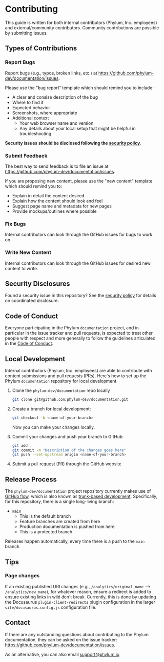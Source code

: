 # Contributing

This guide is written for both internal contributors (Phylum, Inc. employees) and external/community contributors.
Community contributions are possible by submitting issues.

## Types of Contributions

### Report Bugs

Report bugs (e.g., typos, broken links, etc.) at <https://github.com/phylum-dev/documentation/issues>.

Please use the "bug report" template which should remind you to include:

* A clear and consise description of the bug
* Where to find it
* Expected behavior
* Screenshots, where appropriate
* Additional context
  * Your web browser name and version
  * Any details about your local setup that might be helpful in troubleshooting

**Security issues should be disclosed following the [security policy][security]**.

[security]: https://github.com/phylum-dev/documentation/blob/main/SECURITY.md

### Submit Feedback

The best way to send feedback is to file an issue at <https://github.com/phylum-dev/documentation/issues>.

If you are proposing new content, please use the "new content" template which should remind you to:

* Explain in detail the content desired
* Explain how the content should look and feel
* Suggest page name and metadata for new pages
* Provide mockups/outlines where possible

### Fix Bugs

Internal contributors can look through the GitHub issues for bugs to work on.

### Write New Content

Internal contributors can look through the GitHub issues for desired new content to write.

## Security Disclosures

Found a security issue in this repository? See the [security policy][security] for details on coordinated disclosure.

## Code of Conduct

Everyone participating in the Phylum `documentation` project, and in particular in the issue tracker and pull requests,
is expected to treat other people with respect and more generally to follow the guidelines articulated in the
[Code of Conduct][CoC].

[CoC]: https://github.com/phylum-dev/documentation/blob/main/CODE_OF_CONDUCT.md

## Local Development

Internal contributors (Phylum, Inc. employees) are able to contribute with content submissions and pull requests (PRs).
Here's how to set up the Phylum `documentation` repository for local development.

1. Clone the `phylum-dev/documentation` repo locally

    ```sh
    git clone git@github.com:phylum-dev/documentation.git
    ```

2. Create a branch for local development:

    ```sh
    git checkout -b <name-of-your-branch>
    ```

    Now you can make your changes locally.

3. Commit your changes and push your branch to GitHub:

    ```sh
    git add .
    git commit -m "Description of the changes goes here"
    git push --set-upstream origin <name-of-your-branch>
    ```

4. Submit a pull request (PR) through the GitHub website

## Release Process

The `phylum-dev/documentation` project repository currently makes use of [GitHub flow][gh_flow], which is also known as
[trunk-based development][trunk_dev]. Specifically, for this repository, there is a single long-living branch:

* `main`
  * This is the default branch
  * Feature branches are created from here
  * Production documentation is pushed from here
  * This is a protected branch

Releases happen automatically, every time there is a push to the `main` branch.

[gh_flow]: https://docs.github.com/en/get-started/quickstart/github-flow
[trunk_dev]: https://www.atlassian.com/continuous-delivery/continuous-integration/trunk-based-development

## Tips

### Page changes

If an existing published URI changes (e.g., `/analytics/original_name` --> `/analytics/new_name`), for whatever reason,
ensure a redirect is added to ensure existing links in wild don't break. Currently, this is done by updating the
Docusaurus `plugin-client-redirects` plugin configuration in the larger `site/docusaurus.config.js` configuration file.

## Contact

If there are any outstanding questions about contributing to the Phylum documentation,
they can be asked on the issue tracker: <https://github.com/phylum-dev/documentation/issues>.

As an alternative, you can also email <support@phylum.io>.
